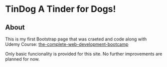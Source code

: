 # TinDog A Tinder for Dogs!


## About

This is my first Bootstrap page that was craeted and code along with Udemy Course: [the-complete-web-development-bootcamp](https://www.udemy.com/course/the-complete-web-development-bootcamp/)

Only basic funcionality is provided for this site. 
No further improvements are planned for now. 
